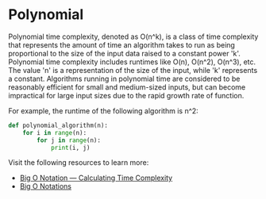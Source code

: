 # Polynomial

Polynomial time complexity, denoted as O(n^k), is a class of time complexity that represents the amount of time an algorithm takes to run as being proportional to the size of the input data raised to a constant power 'k'. Polynomial time complexity includes runtimes like O(n), O(n^2), O(n^3), etc. The value 'n' is a representation of the size of the input, while 'k' represents a constant. Algorithms running in polynomial time are considered to be reasonably efficient for small and medium-sized inputs, but can become impractical for large input sizes due to the rapid growth rate of function.

For example, the runtime of the following algorithm is n^2:
```python
def polynomial_algorithm(n):
    for i in range(n):
        for j in range(n):
            print(i, j)
```

Visit the following resources to learn more:

- [Big O Notation — Calculating Time Complexity](https://www.youtube.com/watch?v=Z0bH0cMY0E8)
- [Big O Notations](https://www.youtube.com/watch?v=V6mKVRU1evU)
